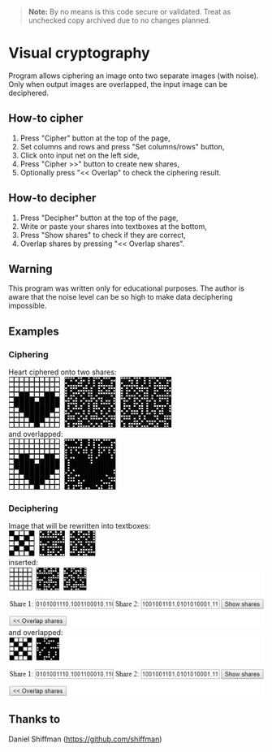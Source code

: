 > **Note:** By no means is this code secure or validated. Treat as unchecked copy archived due to no changes planned.

# Visual cryptography
Program allows ciphering an image onto two separate images (with noise). Only when output images are overlapped, the input image can be deciphered.

## How-to cipher
1. Press "Cipher" button at the top of the page,
2. Set columns and rows and press "Set columns/rows" button,
3. Click onto input net on the left side,
4. Press "Cipher >>" button to create new shares,
5. Optionally press "<< Overlap" to check the ciphering result.

## How-to decipher
1. Press "Decipher" button at the top of the page,
2. Write or paste your shares into textboxes at the bottom,
3. Press "Show shares" to check if they are correct,
4. Overlap shares by pressing "<< Overlap shares".

## Warning
This program was written only for educational purposes. The author is aware that the noise level can be so high to make data deciphering impossible.

## Examples
### Ciphering
Heart ciphered onto two shares:  
<img src="images/heart_ciphered.JPG" alt="Heart ciphered onto two shares." />  
and overlapped:  
<img src="images/heart_overlapped.JPG" alt="Heart ciphered onto two shares and overlapped." />

### Deciphering
Image that will be rewritten into textboxes:  
<img src="images/x_to_be_deciphered.JPG" alt="Image of x that will be rewritten into textboxes." />  
inserted:  
<img src="images/x_to_be_deciphered_inserted.JPG" alt="Image of x rewritten into textboxes." />  
and overlapped:  
<img src="images/x_overlapped.JPG" alt="Deciphered x image overlapped." />

## Thanks to
Daniel Shiffman (https://github.com/shiffman)

